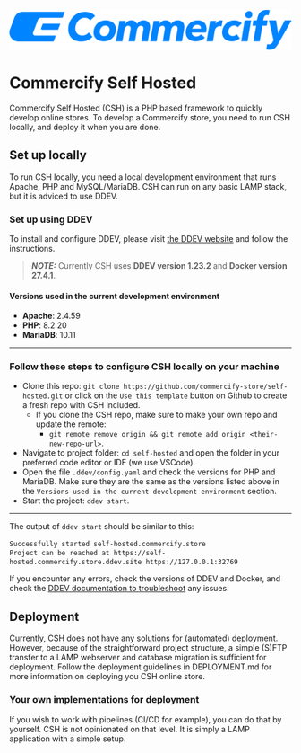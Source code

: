 ![Commercify Self Hosted](misc/readme-assets/combination-primary-on_transparent.svg)

# Commercify Self Hosted

Commercify Self Hosted (CSH) is a PHP based framework to quickly develop online stores. To develop a Commercify store, you need to run CSH locally, and deploy it when you are done.

## Set up locally

To run CSH locally, you need a local development environment that runs Apache, PHP and MySQL/MariaDB. CSH can run on any basic LAMP stack, but it is adviced to use DDEV.

### Set up using DDEV

To install and configure DDEV, please visit [the DDEV website](https://ddev.com/) and follow the instructions.

> **_NOTE:_**  Currently CSH uses **DDEV version 1.23.2** and **Docker version 27.4.1**.

#### Versions used in the current development environment

- **Apache**: 2.4.59
- **PHP**: 8.2.20
- **MariaDB**: 10.11

---

### Follow these steps to configure CSH locally on your machine

- Clone this repo: `git clone https://github.com/commercify-store/self-hosted.git` or click on the `Use this template` button on Github to create a fresh repo with CSH included.
	- If you clone the CSH repo, make sure to make your own repo and update the remote:
		- `git remote remove origin && git remote add origin <their-new-repo-url>`.
- Navigate to project folder: `cd self-hosted` and open the folder in your preferred code editor or IDE (we use VSCode).
- Open the file `.ddev/config.yaml` and check the versions for PHP and MariaDB. Make sure they are the same as the versions listed above in the `Versions used in the current development environment` section.
- Start the project: `ddev start`.

---

The output of `ddev start` should be similar to this:

```
Successfully started self-hosted.commercify.store 
Project can be reached at https://self-hosted.commercify.store.ddev.site https://127.0.0.1:32769
```

If you encounter any errors, check the versions of DDEV and Docker, and check the [DDEV documentation to troubleshoot](https://ddev.readthedocs.io/en/stable/users/usage/troubleshooting/) any issues.

## Deployment

Currently, CSH does not have any solutions for (automated) deployment. However, because of the straightforward project structure, a simple (S)FTP transfer to a LAMP webserver and database migration is sufficient for deployment. Follow the deployment guidelines in DEPLOYMENT.md for more information on deploying you CSH online store.

### Your own implementations for deployment

If you wish to work with pipelines (CI/CD for example), you can do that by yourself. CSH is not opinionated on that level. It is simply a LAMP application with a simple setup.